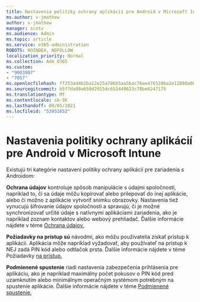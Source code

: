 ```yaml
---
title: Nastavenia politiky ochrany aplikácií pre Android v Microsoft Intune
ms.author: v-jmathew
author: v-jmathew
manager: scotv
ms.audience: Admin
ms.topic: article
ms.service: o365-administration
ROBOTS: NOINDEX, NOFOLLOW
localization_priority: Normal
ms.collection: Adm_O365
ms.custom:
- "9003997"
- "7057"
ms.openlocfilehash: ff253ad4b2ba12e25a786b5aa5bac76ae4765206a2e12880a0673ce5fcbf30c2
ms.sourcegitcommit: b5f7da89a650d2915dc652449623c78be6247175
ms.translationtype: MT
ms.contentlocale: sk-SK
ms.lasthandoff: 08/05/2021
ms.locfileid: "53951652"
---
```

# <a name="android-app-protection-policy-settings-in-microsoft-intune"></a>Nastavenia politiky ochrany aplikácií pre Android v Microsoft Intune

Existujú tri kategórie nastavení politiky ochrany aplikácií pre zariadenia s Androidom:

**Ochrana údajov** kontroluje spôsob manipulácie s údajmi spoločnosti, napríklad to, či sa údaje môžu kopírovať alebo prilepovať do inej aplikácie, alebo či možno z aplikácie vytvoriť snímku obrazovky. Nastavenia tiež vynucujú šifrovanie údajov spoločnosti a spravujú, či je možné synchronizovať určité údaje s natívnymi aplikáciami zariadenia, ako je napríklad zoznam kontaktov alebo webový prehliadač. Ďalšie informácie nájdete v téme [Ochrana údajov.](https://go.microsoft.com/fwlink/?linkid=2135259)

**Požiadavky na prístup sú** návodmi, ako môžu používatelia získať prístup k aplikácii. Aplikácia môže napríklad vyžadovať, aby používateľ na prístup k NEJ zadá PIN kód alebo odtlačok prsta. Ďalšie informácie nájdete v téme Požiadavky [na prístup.](https://go.microsoft.com/fwlink/?linkid=2135260)

**Podmienené spustenie** riadi nastavenia zabezpečenia prihlásenia pre aplikáciu, ako je napríklad maximálny počet pokusov o PIN kód pred uzamknutím alebo minimálnym operačným systémom potrebným na spustenie aplikácie. Ďalšie informácie nájdete v téme [Podmienené spustenie.](https://go.microsoft.com/fwlink/?linkid=2135507)
